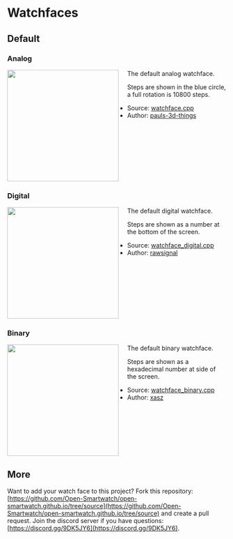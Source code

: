 # Watchfaces

## Default

### Analog

<img src="/assets/apps/watchfaces/watchface_analog_osw.png" width="256px" style="float:left; margin-right:20px"/>
The default analog watchface.

Steps are shown in the blue circle, a full rotation is 10800 steps.

 * Source: [watchface.cpp](https://github.com/Open-Smartwatch/open-smartwatch-os/blob/master/src/apps/watchfaces/watchface.cpp)
 * Author: [pauls-3d-things](https://github.com/pauls-3d-things)

<div style="clear: both; margin-bottom:20px"></div>

### Digital

<img src="/assets/apps/watchfaces/watchface_digital_osw.png" width="256px" style="float:left; margin-right:20px"/>
The default digital watchface.

Steps are shown as a number at the bottom of the screen.

 * Source: [watchface_digital.cpp](https://github.com/Open-Smartwatch/open-smartwatch-os/blob/master/src/apps/watchfaces/watchface_digital.cpp)
 * Author: [rawsignal](https://github.com/rawsignal)

<div style="clear: both"></div>


### Binary

<img src="/assets/apps/watchfaces/watchface_binary_osw.png" width="256px" style="float:left; margin-right:20px"/>
The default binary watchface.

Steps are shown as a hexadecimal number at side of the screen.

 * Source: [watchface_binary.cpp](https://github.com/Open-Smartwatch/open-smartwatch-os/blob/master/src/apps/watchfaces/watchface_binary.cpp)
 * Author: [xasz](https://github.com/xasz)

<div style="clear: both"></div>


## More

Want to add your watch face to this project? Fork this repository: [https://github.com/Open-Smartwatch/open-smartwatch.github.io/tree/source](https://github.com/Open-Smartwatch/open-smartwatch.github.io/tree/source) and create a pull request. Join the discord server if you have questions: [https://discord.gg/9DK5JY6](https://discord.gg/9DK5JY6).
